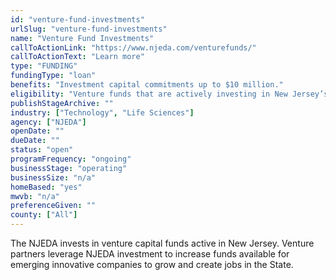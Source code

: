```yaml
---
id: "venture-fund-investments"
urlSlug: "venture-fund-investments"
name: "Venture Fund Investments"
callToActionLink: "https://www.njeda.com/venturefunds/"
callToActionText: "Learn more"
type: "FUNDING"
fundingType: "loan"
benefits: "Investment capital commitments up to $10 million."
eligibility: "Venture funds that are actively investing in New Jersey’s innovative industries."
publishStageArchive: ""
industry: ["Technology", "Life Sciences"]
agency: ["NJEDA"]
openDate: ""
dueDate: ""
status: "open"
programFrequency: "ongoing"
businessStage: "operating"
businessSize: "n/a"
homeBased: "yes"
mwvb: "n/a"
preferenceGiven: ""
county: ["All"]
---
```


The NJEDA invests in venture capital funds active in New Jersey. Venture partners leverage NJEDA investment to increase funds available for emerging innovative companies to grow and create jobs in the State.
